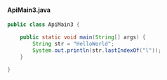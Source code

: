 #### ApiMain3.java

```java
public class ApiMain3 {

    public static void main(String[] args) {
        String str = "HelloWorld";
        System.out.println(str.lastIndexOf("l"));
    }

}
```

